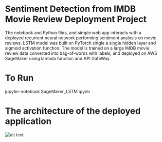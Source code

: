 # Sentiment Detection from IMDB Movie Review Deployment Project

The notebook and Python files, and simple web app interacts with a deployed recurrent neural network performing sentiment analysis on movie reviews. LSTM model was built on PyTorch single a single hidden layer and sigmoid activation function. The model is trained on a large IMDB movie review data converted into bag-of-words with labels, and  deployed on AWS SageMaker using lambda function and API GateWay.

# To Run
jupyter-notebook SageMaker_LSTM.ipynb

# The architecture of the deployed application

![alt text](https://github.com/chetanrrk/sentiment_detection/blob/main/Web_App_Diagram.svg?raw=true)